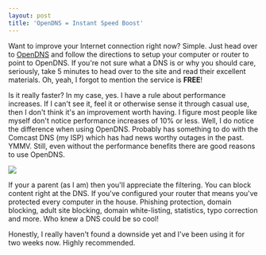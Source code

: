 ```yaml
---
layout: post  
title: 'OpenDNS = Instant Speed Boost'
---
```

Want to improve your Internet connection right now? Simple. Just head over to [OpenDNS](http://www.opendns.com) and follow the directions to setup your computer or router to point to OpenDNS. If you're not sure what a DNS is or why you should care, seriously, take 5 minutes to head over to the site and read their excellent materials. Oh, yeah, I forgot to mention the service is **FREE**!

Is it really faster? In my case, yes. I have a rule about performance increases. If I can't see it, feel it or otherwise sense it through casual use, then I don't think it's an improvement worth having. I figure most people like myself don't notice performance increases of 10% or less. Well, I do notice the difference when using OpenDNS. Probably has something to do with the Comcast DNS (my ISP) which has had news worthy outages in the past. YMMV. Still, even without the performance benefits there are good reasons to use OpenDNS.

![](http://www.opendns.com/img/whatisdns_opendns.gif)

If your a parent (as I am) then you'll appreciate the filtering. You can block content right at the DNS. If you've configured your router that means you've protected every computer in the house. Phishing protection, domain blocking, adult site blocking, domain white-listing, statistics, typo correction and more. Who knew a DNS could be so cool!

Honestly, I really haven't found a downside yet and I've been using it for two weeks now. Highly recommended.
